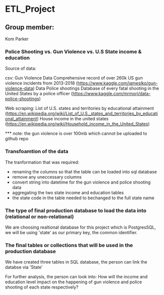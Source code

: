 # ETL_Project

## Group member:
Kom
Parker

### Police Shooting vs. Gun Violence vs. U.S State income & education
Source of data:

csv:
Gun Violence Data Comprehensive record of over 260k US gun violence incidents from 2013-2018 (https://www.kaggle.com/jameslko/gun-violence-data)
Data Police shootings Database of every fatal shooting in the United States by a police officer (https://www.kaggle.com/mrmorj/data-police-shootings)

Web scraping:
List of U.S. states and territories by educational attainment (https://en.wikipedia.org/wiki/List_of_U.S._states_and_territories_by_educational_attainment)
House income in the united states (https://en.wikipedia.org/wiki/Household_income_in_the_United_States)

*** note: the gun violence is over 100mb which cannot be uploaded to github repo

### Transfoamtion of the data
The tranformation that was required:

- renaming the columns so that the table can be loaded into sql database
- remove any uneccessary columns 
- convert string into datetime for the gun violence and police shooting data
- aggregating the two state income and education tables
- the state code in the table needed to bechanged to the full state name

### The type of final production database to load the data into (relational or non-relational)
We are choosing realtional database for this project which is PostgresSQL, we will be using 'state' as our primary key, the common identifier.

### The final tables or collections that will be used in the production database
We have created three tables in SQL database, the person can link the databse via 'State'

For further analysis, the person can look into:
How will the income and education level impact on the happening of gun violence and police shooting of each state respectively?


